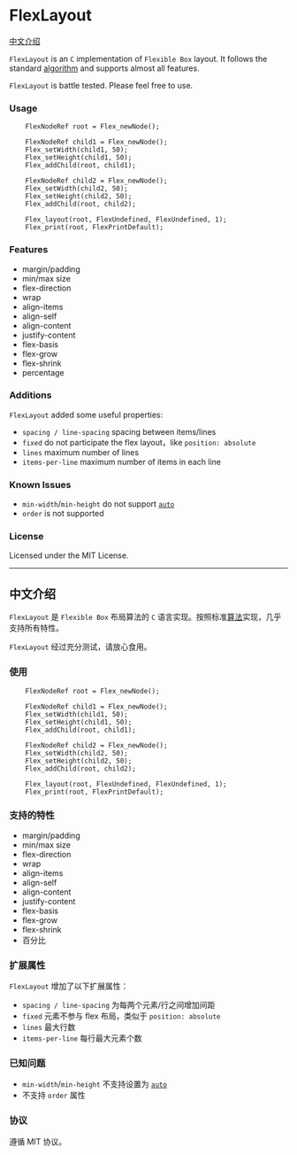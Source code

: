 # FlexLayout

[中文介绍](#中文介绍)

`FlexLayout` is an `C` implementation of `Flexible Box` layout. It follows the standard [algorithm](https://www.w3.org/TR/css-flexbox-1/#layout-algorithm) and supports almost all features.

`FlexLayout` is battle tested. Please feel free to use.

### Usage

```
    FlexNodeRef root = Flex_newNode();
    
    FlexNodeRef child1 = Flex_newNode();
    Flex_setWidth(child1, 50);
    Flex_setHeight(child1, 50);
    Flex_addChild(root, child1);

    FlexNodeRef child2 = Flex_newNode();
    Flex_setWidth(child2, 50);
    Flex_setHeight(child2, 50);
    Flex_addChild(root, child2);

    Flex_layout(root, FlexUndefined, FlexUndefined, 1);
    Flex_print(root, FlexPrintDefault);
```

### Features

- margin/padding
- min/max size
- flex-direction
- wrap
- align-items
- align-self
- align-content
- justify-content
- flex-basis
- flex-grow
- flex-shrink
- percentage

### Additions

`FlexLayout` added some useful properties:

- `spacing / line-spacing` spacing between items/lines
- `fixed` do not participate the flex layout，like `position: absolute`
- `lines` maximum number of lines
- `items-per-line` maximum number of items in each line

### Known Issues

- `min-width`/`min-height` do not support [`auto`](https://www.w3.org/TR/css-flexbox-1/#min-size-auto)
- `order` is not supported

### License

Licensed under the MIT License.

---

## 中文介绍

`FlexLayout` 是 `Flexible Box` 布局算法的 `C` 语言实现。按照标准[算法](https://www.w3.org/TR/css-flexbox-1/#layout-algorithm)实现，几乎支持所有特性。

`FlexLayout` 经过充分测试，请放心食用。

### 使用

```
    FlexNodeRef root = Flex_newNode();
    
    FlexNodeRef child1 = Flex_newNode();
    Flex_setWidth(child1, 50);
    Flex_setHeight(child1, 50);
    Flex_addChild(root, child1);

    FlexNodeRef child2 = Flex_newNode();
    Flex_setWidth(child2, 50);
    Flex_setHeight(child2, 50);
    Flex_addChild(root, child2);

    Flex_layout(root, FlexUndefined, FlexUndefined, 1);
    Flex_print(root, FlexPrintDefault);
```

### 支持的特性

- margin/padding
- min/max size
- flex-direction
- wrap
- align-items
- align-self
- align-content
- justify-content
- flex-basis
- flex-grow
- flex-shrink
- 百分比

### 扩展属性

`FlexLayout` 增加了以下扩展属性：

- `spacing / line-spacing` 为每两个元素/行之间增加间距
- `fixed` 元素不参与 flex 布局，类似于 `position: absolute`
- `lines` 最大行数
- `items-per-line` 每行最大元素个数

### 已知问题

- `min-width`/`min-height` 不支持设置为 [`auto`](https://www.w3.org/TR/css-flexbox-1/#min-size-auto)
- 不支持 `order` 属性

### 协议

遵循 MIT 协议。
